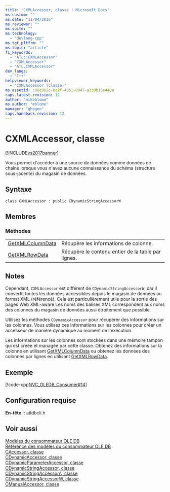 ```yaml
---
title: "CXMLAccessor, classe | Microsoft Docs"
ms.custom: ""
ms.date: "11/04/2016"
ms.reviewer: ""
ms.suite: ""
ms.technology: 
  - "devlang-cpp"
ms.tgt_pltfrm: ""
ms.topic: "article"
f1_keywords: 
  - "ATL::CXMLAccessor"
  - "CXMLAccessor"
  - "ATL.CXMLAccessor"
dev_langs: 
  - "C++"
helpviewer_keywords: 
  - "CXMLAccessor (classe)"
ms.assetid: c88c082c-ec2f-4351-8947-a330b15e448a
caps.latest.revision: 12
author: "mikeblome"
ms.author: "mblome"
manager: "ghogen"
caps.handback.revision: 12
---
```

# CXMLAccessor, classe
[!INCLUDE[vs2017banner](../../assembler/inline/includes/vs2017banner.md)]

Vous permet d'accéder à une source de données comme données de chaîne lorsque vous n'avez aucune connaissance du schéma \(structure sous\-jacente\) du magasin de données.  
  
## Syntaxe  
  
```  
class CXMLAccessor : public CDynamicStringAccessorW  
```  
  
## Membres  
  
### Méthodes  
  
|||  
|-|-|  
|[GetXMLColumnData](../../data/oledb/cxmlaccessor-getxmlcolumndata.md)|Récupère les informations de colonne.|  
|[GetXMLRowData](../../data/oledb/cxmlaccessor-getxmlrowdata.md)|Récupère le contenu entier de la table par lignes.|  
  
## Notes  
 Cependant, `CXMLAccessor` est différent de `CDynamicStringAccessorW`, car il convertit toutes les données accessibles depuis le magasin de données au format XML \(référencé\).  Cela est particulièrement utile pour la sortie des pages Web XML\-aware  Les noms des balises XML correspondent aux noms des colonnes du magasin de données aussi étroitement que possible.  
  
 Utilisez les méthodes `CDynamicAccessor` pour récupérer des informations sur les colonnes.  Vous utilisez ces informations sur les colonnes pour créer un accesseur de manière dynamique au moment de l'exécution.  
  
 Les informations sur les colonnes sont stockées dans une mémoire tampon qui est créée et managée par cette classe.  Obtenez des informations sur la colonne en utilisant [GetXMLColumnData](../../data/oledb/cxmlaccessor-getxmlcolumndata.md) ou obtenez les données des colonnes par lignes en utilisant [GetXMLRowData](../../data/oledb/cxmlaccessor-getxmlrowdata.md).  
  
## Exemple  
 [!code-cpp[NVC_OLEDB_Consumer#14](../../data/oledb/codesnippet/CPP/cxmlaccessor-class_1.cpp)]  
  
## Configuration requise  
 **En\-tête :**: atldbcli.h  
  
## Voir aussi  
 [Modèles du consommateur OLE DB](../../data/oledb/ole-db-consumer-templates-cpp.md)   
 [Référence des modèles du consommateur OLE DB](../../data/oledb/ole-db-consumer-templates-reference.md)   
 [CAccessor, classe](../../data/oledb/caccessor-class.md)   
 [CDynamicAccessor, classe](../../data/oledb/cdynamicaccessor-class.md)   
 [CDynamicParameterAccessor, classe](../../data/oledb/cdynamicparameteraccessor-class.md)   
 [CDynamicStringAccessor, classe](../../data/oledb/cdynamicstringaccessor-class.md)   
 [CDynamicStringAccessorA, classe](../../data/oledb/cdynamicstringaccessora-class.md)   
 [CDynamicStringAccessorW, classe](../../data/oledb/cdynamicstringaccessorw-class.md)   
 [CManualAccessor, classe](../../data/oledb/cmanualaccessor-class.md)